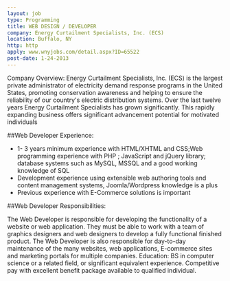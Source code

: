 ```yaml
---
layout: job 
type: Programming
title: WEB DESIGN / DEVELOPER
company: Energy Curtailment Specialists, Inc. (ECS)
location: Buffalo, NY 
http: http
apply: www.wnyjobs.com/detail.aspx?ID=65522
post-date: 1-24-2013
---
```


Company Overview: Energy Curtailment Specialists, Inc. (ECS) is the largest private administrator of electricity demand response programs in the United States, promoting conservation awareness and helping to ensure the reliability of our country's electric distribution systems. Over the last twelve years Energy Curtailment Specialists has grown significantly. This rapidly expanding business offers significant advancement potential for motivated individuals

##Web Developer Experience:
* 1- 3 years minimum experience with HTML/XHTML and CSS;Web programming experience with PHP ; JavaScript and jQuery library; database systems such as MySQL, MSSQL and a good working knowledge of SQL
* Development experience using extensible web authoring tools and content management systems, Joomla/Wordpress knowledge is a plus
* Previous experience with E-Commerce solutions is important

##Web Developer Responsibilities:

The Web Developer is responsible for developing the functionality of a website or web application. They must be able to work with a team of graphics designers and web designers to develop a fully functional finished product.
The Web Developer is also responsible for day-to-day maintenance of the many websites, web applications, E-commerce sites and marketing portals for multiple companies.
Education: BS in computer science or a related field, or significant equivalent experience.
Competitive pay with excellent benefit package available to qualified individual.